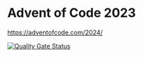 # Advent of Code 2023
https://adventofcode.com/2024/

[![Quality Gate Status](https://sonarcloud.io/api/project_badges/measure?project=alwa_AdventOfCode2024&metric=alert_status)](https://sonarcloud.io/summary/new_code?id=alwa_AdventOfCode2023)
